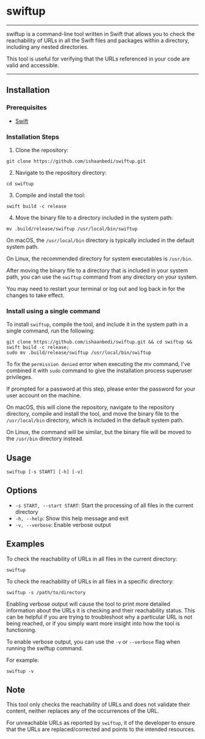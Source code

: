 # swiftup
***
swiftup is a command-line tool written in Swift that allows you to check the reachability of URLs in all the Swift files and packages within a directory, including any nested directories. 

This tool is useful for verifying that the URLs referenced in your code are valid and accessible.
***


## Installation

### Prerequisites
- [Swift](https://www.swift.org/download/)

### Installation Steps
1. Clone the repository:

```
git clone https://github.com/ishaanbedi/swiftup.git
```

2. Navigate to the repository directory:

```
cd swiftup
```

3. Compile and install the tool:
```
swift build -c release
```
4. Move the binary file to a directory included in the system path:
```
mv .build/release/swiftup /usr/local/bin/swiftup
```

On macOS, the `/usr/local/bin` directory is typically included in the default system path. 

On Linux, the recommended directory for system executables is `/usr/bin`.

After moving the binary file to a directory that is included in your system path, you can use the `swiftup` command from any directory on your system. 

You may need to restart your terminal or log out and log back in for the changes to take effect.

### Install using a single command
To install `swiftup`, compile the tool, and include it in the system path in a single command, run the following:

```
git clone https://github.com/ishaanbedi/swiftup.git && cd swiftup && swift build -c release;
sudo mv .build/release/swiftup /usr/local/bin/swiftup
```
To fix the `permission denied` error when executing the mv command, I've combined it with `sudo` command to give the installation process superuser privileges. 

If prompted for a password at this step, please enter the password for your user account on the machine.

On macOS, this will clone the repository, navigate to the repository directory, compile and install the tool, and move the binary file to the `/usr/local/bin` directory, which is included in the default system path.

On Linux, the command will be similar, but the binary file will be moved to the `/usr/bin` directory instead.



## Usage
```
swiftup [-s START] [-h] [-v]
```

## Options
- `-s START, --start START`: Start the processing of all files in the current directory
- `-h, --help`: Show this help message and exit
- `-v, --verbose`: Enable verbose output

## Examples
To check the reachability of URLs in all files in the current directory:

```
swiftup
```
To check the reachability of URLs in all files in a specific directory:

```
swiftup -s /path/to/directory
```

Enabling verbose output will cause the tool to print more detailed information about the URLs it is checking and their reachability status. This can be helpful if you are trying to troubleshoot why a particular URL is not being reached, or if you simply want more insight into how the tool is functioning.

To enable verbose output, you can use the `-v` or `--verbose` flag when running the swiftup command. 

For example:



```
swiftup -v
```

## Note
This tool only checks the reachability of URLs and does not validate their content, neither replaces any of the occurrences of the URL.

For unreachable URLs as reported by `swiftup`, it  of the developer to ensure that the URLs are replaced/corrected and points to the intended resources.



